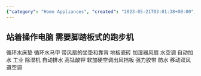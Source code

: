 ```yaml
---
{"category": "Home Appliances", "created": "2023-05-21T03:01:38+00:00", "date": "2023-05-21 03:01:38", "description": "This article discusses various summer cooling solutions such as air conditioning units, standing desks with treadmill features, and other home appliances like carpet cushions with built-in fans, floor tiles, humidifiers, dehumidifiers, potassium permanganate, soft to hard AC vent panels, strong adhesive tape, water-cooled air conditioners, and portable air conditioners with dual air vents.", "modified": "2023-06-25T14:03:53+08:00", "tags": ["summer", "air conditioning", "standing desks", "treadmills", "home appliances", "carpet cushions", "floor tiles"], "title": "夏天制冷装置"}
---
```

站着操作电脑 需要脚踏板式的跑步机
----
循环水床垫
循环水马甲
带风扇的坐垫和靠背
地板瓷砖
加湿器风扇
水空调 自动加水 工业
除湿机 自动排水
高锰酸钾
软加硬空调出风挡板 强力胶带 防水
移动双风道空调